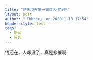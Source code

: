 ```yaml
---
title: "网传境外第一做盘大佬猝死"
layout: post
author: "「bbccc」 on 2020-1-13 17:54"
header-style: text
tags:
  - 新闻
  - 猝死
---
```


<head></head>
<body>
  钱还在，人却没了，真是悲催啊
 <br>
</body>


